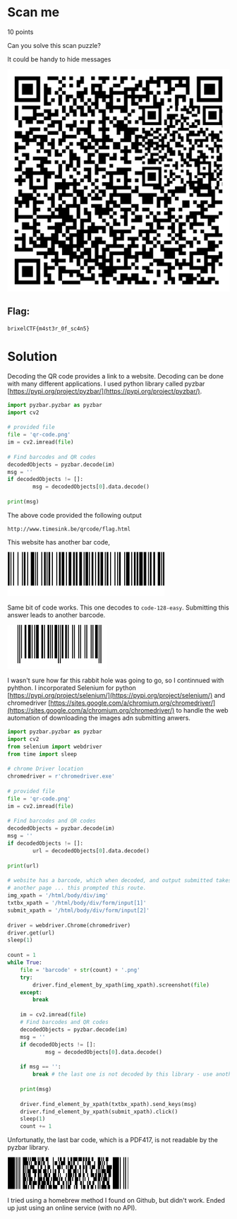 # Scan me
10 points

Can you solve this scan puzzle?

It could be handy to hide messages

![qr-code.png](qr-code.png)

## Flag:
```
brixelCTF{m4st3r_0f_sc4n5}
```

# Solution
Decoding the QR code provides a link to a website. Decoding can be done with many different applications. I used python library called pyzbar [https://pypi.org/project/pyzbar/](https://pypi.org/project/pyzbar/).
```python
import pyzbar.pyzbar as pyzbar
import cv2

# provided file
file = 'qr-code.png'
im = cv2.imread(file)

# Find barcodes and QR codes
decodedObjects = pyzbar.decode(im)
msg = ''
if decodedObjects != []:       
        msg = decodedObjects[0].data.decode()

print(msg)
```
The above code provided the following output
```
http://www.timesink.be/qrcode/flag.html
```

This website has another bar code,

![barcode1.png](barcode1.png)

Same bit of code works. This one decodes to ```code-128-easy```. Submitting this answer leads to another barcode.  

![barcode2.png](barcode2.png)


I wasn't sure how far this rabbit hole was going to go, so I continnued with pyhthon. I incorporated Selenium for python [https://pypi.org/project/selenium/](https://pypi.org/project/selenium/) and chromedriver [https://sites.google.com/a/chromium.org/chromedriver/](https://sites.google.com/a/chromium.org/chromedriver/) to handle the web automation of downloading the images adn submitting anwers.
```python
import pyzbar.pyzbar as pyzbar
import cv2
from selenium import webdriver
from time import sleep

# chrome Driver location
chromedriver = r'chromedriver.exe'

# provided file
file = 'qr-code.png'
im = cv2.imread(file)

# Find barcodes and QR codes
decodedObjects = pyzbar.decode(im)
msg = ''
if decodedObjects != []:       
        url = decodedObjects[0].data.decode()

print(url)

# website has a barcode, which when decoded, and output submitted takes you to 
# another page ... this prompted this route.
img_xpath = '/html/body/div/img'
txtbx_xpath = '/html/body/div/form/input[1]'
submit_xpath = '/html/body/div/form/input[2]'

driver = webdriver.Chrome(chromedriver)
driver.get(url)
sleep(1)    

count = 1
while True:
    file = 'barcode' + str(count) + '.png'
    try:
        driver.find_element_by_xpath(img_xpath).screenshot(file)
    except:
        break
     
    im = cv2.imread(file)
    # Find barcodes and QR codes
    decodedObjects = pyzbar.decode(im)
    msg = ''
    if decodedObjects != []:       
            msg = decodedObjects[0].data.decode()
    
    if msg == '':
        break # the last one is not decoded by this library - use another online app
        
    print(msg)
    
    driver.find_element_by_xpath(txtbx_xpath).send_keys(msg)
    driver.find_element_by_xpath(submit_xpath).click()
    sleep(1)
    count += 1
```

Unfortunatly, the last bar code, which is a PDF417, is not readable by the pyzbar library. 

![barcode3.png](barcode3.png)

I tried using a homebrew method I found on Github, but didn't work. Ended up just using an online service (with no API).
